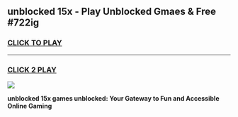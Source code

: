 
## unblocked 15x - Play Unblocked Gmaes & Free #722ig
<h3>
<a href="https://news.freeplayer.one?title=unblocked_15x&ref=24F">CLICK TO PLAY</a></h3>
<hr>

<h3>
<a href="https://news.freeplayer.one?title=unblocked_15x&ref=24F">CLICK 2 PLAY</a>
  
</h3>

<a href="https://news.freeplayer.one?title=unblocked_15x&ref=24F/"><img src="https://clearcache.store/games.png"></a>


**unblocked 15x games unblocked: Your Gateway to Fun and Accessible Online Gaming**

